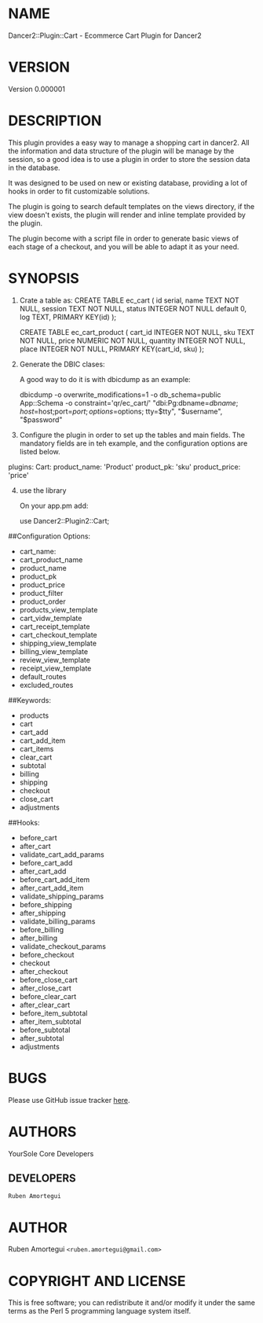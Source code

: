 # NAME

Dancer2::Plugin::Cart - Ecommerce Cart Plugin for Dancer2

# VERSION 

Version 0.000001

# DESCRIPTION

This plugin provides a easy way to manage a shopping cart in dancer2.  All the information and data structure of the plugin will be manage by the session, so a good idea is to use a plugin in order to store the session data in the database.  

It was designed to be used on new or existing database, providing a lot of hooks in order to fit customizable solutions.

The plugin is going to search default templates on the views directory, if the view doesn't exists, the plugin will render and inline template provided by the plugin.

The plugin become with a script file in order to generate basic views of each stage of a checkout, and you will be able to adapt it as your need.



# SYNOPSIS

1.  Crate a table as:
    CREATE TABLE ec_cart (
      id serial,
      name  TEXT NOT NULL,
      session TEXT NOT NULL,
      status INTEGER NOT NULL default 0,
      log TEXT,
      PRIMARY KEY(id)
    );

    CREATE TABLE ec_cart_product (
      cart_id INTEGER NOT NULL,
      sku  TEXT NOT NULL,
      price NUMERIC NOT NULL,
      quantity  INTEGER NOT NULL,
      place INTEGER NOT NULL,
      PRIMARY KEY(cart_id, sku)
    );


2. Generate the DBIC clases:

    A good way to do it is with dbicdump as an example:

    dbicdump -o overwrite_modifications=1 -o db_schema=public App::Schema -o constraint='qr/ec_cart/' "dbi:Pg:dbname=$dbname;host=$host;port=$port; options=$options; tty=$tty", "$username", "$password"


3. Configure the plugin in order to set up the tables and main fields.  The mandatory fields are in teh example, and the configuration options are listed below.

plugins:
  Cart:
    product_name: 'Product'
    product_pk: 'sku'
    product_price: 'price'

4. use the library

    On your app.pm add:

    use Dancer2::Plugin2::Cart;



##Configuration Options: 

* cart_name:  
* cart_product_name
* product_name
* product_pk
* product_price
* product_filter
* product_order
* products_view_template
* cart_vidw_template
* cart_receipt_template
* cart_checkout_template
* shipping_view_template
* billing_view_template
* review_view_template
* receipt_view_template
* default_routes
* excluded_routes 


##Keywords:

* products
* cart
* cart_add
* cart_add_item
* cart_items
* clear_cart
* subtotal
* billing
* shipping
* checkout
* close_cart
* adjustments



##Hooks:

* before_cart
* after_cart
* validate_cart_add_params
* before_cart_add
* after_cart_add
* before_cart_add_item
* after_cart_add_item
* validate_shipping_params
* before_shipping
* after_shipping
* validate_billing_params
* before_billing
* after_billing
* validate_checkout_params
* before_checkout
* checkout
* after_checkout
* before_close_cart
* after_close_cart
* before_clear_cart
* after_clear_cart
* before_item_subtotal
* after_item_subtotal
* before_subtotal
* after_subtotal
* adjustments




# BUGS
Please use GitHub issue tracker 
[here](https://github.com/YourSole/Cart).

# AUTHORS

YourSole Core Developers

## DEVELOPERS
    Ruben Amortegui

# AUTHOR

Ruben Amortegui `<ruben.amortegui@gmail.com>`


# COPYRIGHT AND LICENSE

This is free software; you can redistribute it and/or modify it under the same terms as the Perl 5 programming language system itself.

